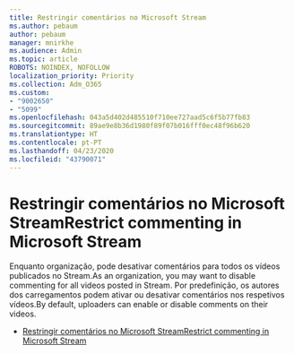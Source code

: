 ```yaml
---
title: Restringir comentários no Microsoft Stream
ms.author: pebaum
author: pebaum
manager: mnirkhe
ms.audience: Admin
ms.topic: article
ROBOTS: NOINDEX, NOFOLLOW
localization_priority: Priority
ms.collection: Adm_O365
ms.custom:
- "9002650"
- "5099"
ms.openlocfilehash: 043a5d402d485510f710ee727aad5c6f5b77fb83
ms.sourcegitcommit: 89ae9e8b36d1980f89f07b016fff0ec48f96b620
ms.translationtype: HT
ms.contentlocale: pt-PT
ms.lasthandoff: 04/23/2020
ms.locfileid: "43790071"
---
```

# <a name="restrict-commenting-in-microsoft-stream"></a><span data-ttu-id="e0599-102">Restringir comentários no Microsoft Stream</span><span class="sxs-lookup"><span data-stu-id="e0599-102">Restrict commenting in Microsoft Stream</span></span>

<span data-ttu-id="e0599-103">Enquanto organização, pode desativar comentários para todos os vídeos publicados no Stream.</span><span class="sxs-lookup"><span data-stu-id="e0599-103">As an organization, you may want to disable commenting for all videos posted in Stream.</span></span> <span data-ttu-id="e0599-104">Por predefinição, os autores dos carregamentos podem ativar ou desativar comentários nos respetivos vídeos.</span><span class="sxs-lookup"><span data-stu-id="e0599-104">By default, uploaders can enable or disable comments on their videos.</span></span>

- [<span data-ttu-id="e0599-105">Restringir comentários no Microsoft Stream</span><span class="sxs-lookup"><span data-stu-id="e0599-105">Restrict commenting in Microsoft Stream</span></span>](https://docs.microsoft.com/stream/portal-disable-comments)
